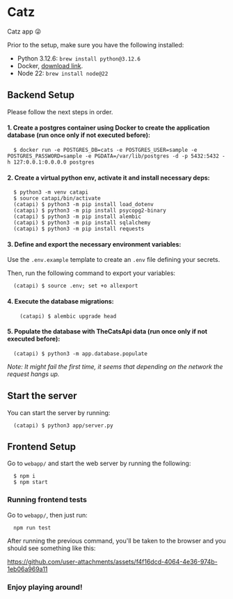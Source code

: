 # Catz
Catz app 😜

Prior to the setup, make sure you have the following installed:
- Python 3.12.6: `brew install python@3.12.6`
- Docker, [download link](https://docs.docker.com/desktop/install/mac-install/).
- Node 22: `brew install node@22`

## Backend Setup

Please follow the next steps in order.

#### 1. Create a postgres container using Docker to create the application database **(run once only if not executed before)**:
```
  $ docker run -e POSTGRES_DB=cats -e POSTGRES_USER=sample -e POSTGRES_PASSWORD=sample -e PGDATA=/var/lib/postgres -d -p 5432:5432 -h 127:0.0.1:0.0.0.0 postgres
```

#### 2. Create a virtual python env, activate it and install necessary deps:
```
  $ python3 -m venv catapi
  $ source catapi/bin/activate
  (catapi) $ python3 -m pip install load_dotenv
  (catapi) $ python3 -m pip install psycopg2-binary
  (catapi) $ python3 -m pip install alembic
  (catapi) $ python3 -m pip install sqlalchemy
  (catapi) $ python3 -m pip install requests
```

#### 3. Define and export the necessary environment variables:

Use the `.env.example` template to create an `.env` file defining your secrets.

Then, run the following command to export your variables:

```
  (catapi) $ source .env; set +o allexport
```

#### 4. Execute the database migrations:
```
    (catapi) $ alembic upgrade head
```

#### 5. Populate the database with TheCatsApi data **(run once only if not executed before)**:
```
  (catapi) $ python3 -m app.database.populate
```

*Note: It might fail the first time, it seems that depending on the network the request hangs up.*


## Start the server

You can start the server by running:
```
  (catapi) $ python3 app/server.py
```

## Frontend Setup

Go to `webapp/` and start the web server by running the following:

```
  $ npm i
  $ npm start
```

### Running frontend tests
Go to `webapp/`, then just run:
```
  npm run test
```

After running the previous command, you'll be taken to the browser and you should see something like this:

https://github.com/user-attachments/assets/f4f16dcd-4064-4e36-974b-1eb06a969a11

### Enjoy playing around!

